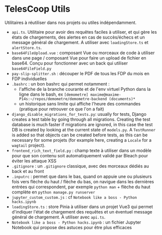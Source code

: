 # TelesCoop Utils

Utilitaires à réutiliser dans nos projets ou utiles indépendamment.

- `api.ts`. Utilitaire pour avoir des requêtes faciles à utiliser, et qui gère les états de chargements, des alertes en cas de succès/échecs et un message général de chargement. A utiliser avec `loadingStore.ts` et `alertStore.ts`.
- `base64FileUpload.vue` : composant Vue ou morceaux de code à utiliser dans une page / composant Vue pour faire un upload de fichier en base64. Conçu pour fonctionner avec un back qui utiliser `base64FileField.py`
- `pay-slip-splitter.sh` : découper le PDF de tous les FDP du mois en FDP individuelles
- `.bashrc` : un bon bashrc qui permet notamment :
  - l'affiche de la branche courante et de l'env virtuel Python dans la ligne dans le bash, ex `[demometre] maxime@maxime-P14s:~/repos/demometre/demometre-backend (documents)*`
  - un historique sans limite qui affiche l'heure des commandes (pratique pour retrouver ce que l'on a fait)
- `django_disable_migrations_for_tests.py`: usually for tests, Django creates a test table by going through all migrations. Creating the test database is much faster if migrations are ignored, in this case the test DB is created by looking at the current state of `models.py`. A `TestRunner` is added so that objects can be created before tests, as this can be necessary for some projets (for example here, creating a `Locale` for a `wagtail` project).
- `frontend_rich_text_field.py` : champ texte à utiliser dans un modèle pour que son contenu soit automatiquement validé par Bleach pour éviter les attaque XSS
- `.gitignore` : un `.gitignore` classique, avec des morceaux dédiés au back et au front
- `.inputrc` : permet que dans le bas, quand on appuie une ou plusieurs fois vers flèche du haut / flèche du bas, on navigue dans les dernières entrées qui correspondent, par exemple `python man` + flèche du haut complète en `python manage.py runserver`
- `jupyter_custom_custom.js` : cf `Notebook like a boss - Python hacks.ipynb`
- `loadingStore.ts` : store Pinia à utiliser dans un projet Vue3 qui permet d'indiquer l'état de chargement des requêtes et un éventuel message général de chargement. À utiliser avec `api.ts`.
- `Notebook like a boss - Python hacks.ipynb` : un fichier Jupyter Notebook qui propose des astuces pour être plus efficaces
